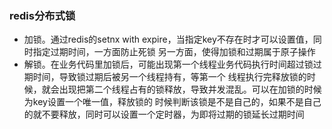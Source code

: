 ### redis分布式锁
- 加锁。通过redis的setnx with expire，当指定key不存在时才可以设置值，同时指定过期时间，一方面防止死锁
另一方面，使得加锁和过期属于原子操作
- 解锁。在业务代码里加锁后，可能出现第一个线程业务代码执行时间超过锁过期时间，导致锁过期后被另一个线程持有，等第一个
线程执行完释放锁的时候，就会出现把第二个线程占有的锁释放，导致并发混乱。可以在加锁的时候为key设置一个唯一值，释放锁的
时候判断该锁是不是自己的，如果不是自己的就不要释放，同时可以设置一个定时器，为即将过期的锁延长过期时间